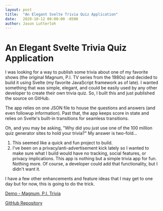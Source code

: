 ```yaml
---
layout: post
title:  "An Elegant Svelte Trivia Quiz Application"
date:   2020-10-12 00:00:00 -0500
author: Jason Lutterloh
---
```


# An Elegant Svelte Trivia Quiz Application

I was looking for a way to publish some trivia about one of my favorite shows (the original Magnum, P.I. TV series from the 1980s) and decided to build it using Svelte (my favorite JavaScript framework as of late). I wanted something that was simple, elegant, and could be easily used by any other developer to create their own trivia quiz. So, I built this and just published the source on GitHub.

The app relies on one JSON file to house the questions and answers (and even followup information). Past that, the app keeps score in state and relies on Svelte's built-in transitions for seamless transitions.

Oh, and you may be asking, "Why did you just use one of the 100 million quiz generator sites to hold your trivia?" My answer is two-fold...

1. This seemed like a quick and fun project to build.
2. I've been on a privacy/anti-advertisement kick lately so I wanted to make sure what I build would have no tracking, social features, or privacy implications. This app is nothing but a simple trivia app for fun. Nothing more. Of course, a developer could add that functionality, but I didn't want it.

I have a few other enhancements and feature ideas that I may get to one day but for now, this is going to do the trick.

 [Demo - Magnum, P.I. Trivia](https://trivia.lutterloh.dev/)

 [GitHub Repository](https://github.com/jasonlutterloh/trivia-app)
